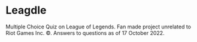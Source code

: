 # Leagdle

Multiple Choice Quiz on League of Legends. Fan made project unrelated to Riot Games Inc. ©. Answers to questions as of 17 October 2022.
